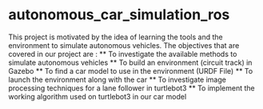 # autonomous_car_simulation_ros
This project is motivated by the idea of learning the tools and the environment to simulate
autonomous vehicles.
The objectives that are covered in our project are :
  ** To investigate the available methods to simulate autonomous vehicles
  ** To build an environment (circuit track) in Gazebo
  ** To find a car model to use in the environment (URDF File)
  ** To launch the environment along with the car
  ** To investigate image processing techniques for a lane follower in turtlebot3
  ** To implement the working algorithm used on turtlebot3 in our car model
